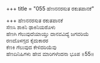 +++
title = "055 ಹೆಣನನರಸುತ ರಕುತಪಾನಕೆ"

+++
ಹೆಣನನರಸುತ ರಕುತಪಾನಕೆ  
ಸೆಣಸಿ ಶಾಕಿನಿ ಢಾಕಿನಿಯರೊಳು  
ಹೆಣಗಿ ಗೆಲುವುದೆಯಾಯ್ತು ದಾನವವಿದ್ಯೆ ಜಗವರಿಯೆ  
ರಣದೊಳಗ್ಗದ ಕೈದುಕಾರರ  
ಕೆಣಕಿ ಗೆಲುವುದ ಕೇಳಿದರಿಯೆವು  
ಹೆಣದಿನಿಹಿಗಳು ಹೇವ ಮಾರಿಗಳೆಂದನಾ ಭೂಪ   ॥55॥